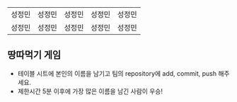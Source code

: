 <table>
      <tbody>
        <tr>
          <td>성정민</td>
          <td>성정민</td>
          <td>성정민</td>
          <td>성정민</td>
          <td>성정민</td>
        </tr>
        <tr>
          <td>성정민</td>
          <td>성정민</td>
          <td>성정민</td>
          <td>성정민</td>
          <td>성정민</td>
	</tr>
	</tbody>
</table>

## 땅따먹기 게임

- 테이블 시트에 본인의 이름을 남기고 팀의 repository에 add, commit, push 해주세요.
- 제한시간 5분 이후에 가장 많은 이름을 남긴 사람이 우승!
